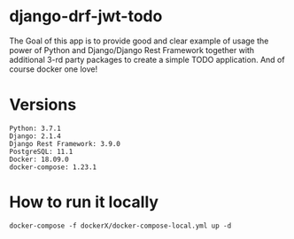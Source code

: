 # django-drf-jwt-todo

The Goal of this app is to provide good and clear example of usage the power of Python and Django/Django Rest Framework together with 
additional 3-rd party packages to create a simple TODO application. And of course docker one love!

# Versions
```
Python: 3.7.1
Django: 2.1.4
Django Rest Framework: 3.9.0
PostgreSQL: 11.1
Docker: 18.09.0
docker-compose: 1.23.1
```

# How to run it locally
```
docker-compose -f dockerX/docker-compose-local.yml up -d
```
